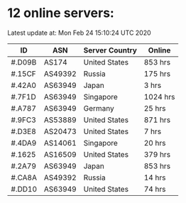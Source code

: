 # 12 online servers:

Latest update at: Mon Feb 24 15:10:24 UTC 2020

| ID | ASN | Server Country | Online |
| -- | --- | -------------- | ------ |
| #.D09B | AS174 | United States | 853 hrs |
| #.15CF | AS49392 | Russia | 175 hrs |
| #.42A0 | AS63949 | Japan | 3 hrs |
| #.7F1D | AS63949 | Singapore | 1024 hrs |
| #.A787 | AS63949 | Germany | 25 hrs |
| #.9FC3 | AS53889 | United States | 871 hrs |
| #.D3E8 | AS20473 | United States | 7 hrs |
| #.4DA9 | AS14061 | Singapore | 20 hrs |
| #.1625 | AS16509 | United States | 379 hrs |
| #.2A79 | AS63949 | Japan | 853 hrs |
| #.CA8A | AS49392 | Russia | 14 hrs |
| #.DD10 | AS63949 | United States | 74 hrs |

